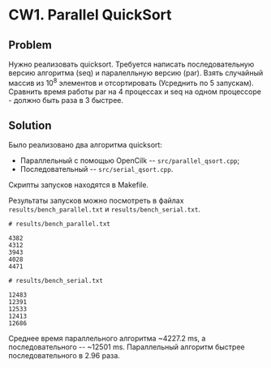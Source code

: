 # CW1. Parallel QuickSort

## Problem

Нужно реализовать quicksort. Требуется написать последовательную версию алгоритма (seq) и паралелльную версию (par). Взять случайный массив из $10^8$ элементов и отсортировать (Усреднить по 5 запускам). Сравнить время работы par на 4 процессах и seq на одном процессоре - должно быть раза в 3 быстрее.

## Solution

Было реализовано два алгоритма quicksort:

- Параллельный с помощью OpenCilk -- `src/parallel_qsort.cpp`;
- Последовательный -- `src/serial_qsort.cpp`.

Скрипты запусков находятся в Makefile.

Результаты запусков можно посмотреть в файлах `results/bench_parallel.txt` и `results/bench_serial.txt`.

```
# results/bench_parallel.txt

4382
4312
3943
4028
4471
```

```
# results/bench_serial.txt

12483
12391
12533
12413
12686
```

Среднее время параллельного алгоритма ~4227.2 ms, а последовательного -- ~12501 ms. Параллельный алгоритм быстрее последовательного в 2.96 раза.

